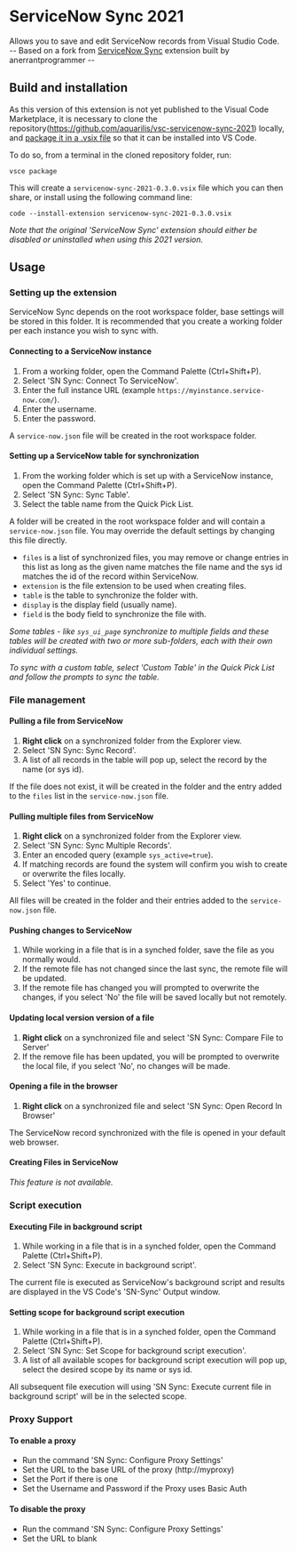 # ServiceNow Sync 2021

Allows you to save and edit ServiceNow records from Visual Studio Code.<br/>-- Based on a fork from [ServiceNow Sync](https://marketplace.visualstudio.com/items?itemName=anerrantprogrammer.servicenow-sync) extension built by anerrantprogrammer -- 

## Build and installation

As this version of this extension is not yet published to the Visual Code Marketplace, it is necessary to clone the repository(https://github.com/aquarilis/vsc-servicenow-sync-2021) locally, and [package it in a .vsix file](https://code.visualstudio.com/api/working-with-extensions/publishing-extension#packaging-extensions) so that it can be installed into VS Code. 

To do so, from a terminal in the cloned repository folder, run:

```vsce package```

This will create a ```servicenow-sync-2021-0.3.0.vsix``` file which you can then share, or install using the following command line:

```code --install-extension servicenow-sync-2021-0.3.0.vsix```

_Note that the original 'ServiceNow Sync' extension should either be disabled or uninstalled when using this 2021 version._

## Usage

### Setting up the extension

ServiceNow Sync depends on the root workspace folder, base settings will be stored in this folder.  It is recommended that you create a working folder per each instance you wish to sync with.

#### Connecting to a ServiceNow instance

1. From a working folder, open the Command Palette (Ctrl+Shift+P).
2. Select 'SN Sync: Connect To ServiceNow'.
3. Enter the full instance URL (example `https://myinstance.service-now.com/`).
4. Enter the username.
5. Enter the password.

A `service-now.json` file will be created in the root workspace folder.

#### Setting up a ServiceNow table for synchronization

1. From the working folder which is set up with a ServiceNow instance, open the Command Palette (Ctrl+Shift+P).
2. Select 'SN Sync: Sync Table'.
3. Select the table name from the Quick Pick List.

A folder will be created in the root workspace folder and will contain a `service-now.json` file.  You may override the default settings by changing this file directly.

- `files` is a list of synchronized files, you may remove or change entries in this list as long as the given name matches the file name and the sys id matches the id of the record within ServiceNow.
- `extension` is the file extension to be used when creating files.
- `table` is the table to synchronize the folder with.
- `display` is the display field (usually name).
- `field` is the body field to synchronize the file with.

*Some tables - like `sys_ui_page` synchronize to multiple fields and these tables will be created with two or more sub-folders, each with their own individual settings.*

*To sync with a custom table, select 'Custom Table' in the Quick Pick List and follow the prompts to sync the table.*

### File management

#### Pulling a file from ServiceNow

1. **Right click** on a synchronized folder from the Explorer view.
2. Select 'SN Sync: Sync Record'.
3. A list of all records in the table will pop up, select the record by the name (or sys id).

If the file does not exist, it will be created in the folder and the entry added to the `files` list in the `service-now.json` file.

#### Pulling multiple files from ServiceNow

1. **Right click** on a synchronized folder from the Explorer view.
2. Select 'SN Sync: Sync Multiple Records'.
3. Enter an encoded query (example `sys_active=true`).
4. If matching records are found the system will confirm you wish to create or overwrite the files locally.
5. Select 'Yes' to continue.

All files will be created in the folder and their entries added to the `service-now.json` file.

#### Pushing changes to ServiceNow

1. While working in a file that is in a synched folder, save the file as you normally would.
2. If the remote file has not changed since the last sync, the remote file will be updated.
3. If the remote file has changed you will prompted to overwrite the changes, if you select 'No' the file will be saved locally but not remotely.

#### Updating local version version of a file

1. **Right click** on a synchronized file and select 'SN Sync: Compare File to Server'
2. If the remove file has been updated, you will be prompted to overwrite the local file, if you select 'No', no changes will be made.

#### Opening a file in the browser

1. **Right click** on a synchronized file and select 'SN Sync: Open Record In Browser'

The ServiceNow record synchronized with the file is opened in your default web browser.

#### Creating Files in ServiceNow

_This feature is not available._

### Script execution
#### Executing File in background script

1. While working in a file that is in a synched folder, open the Command Palette (Ctrl+Shift+P).
2. Select 'SN Sync: Execute in background script'.

The current file is executed as ServiceNow's background script and results are displayed in the VS Code's 'SN-Sync' Output window.

#### Setting scope for background script execution

1. While working in a file that is in a synched folder, open the Command Palette (Ctrl+Shift+P).
2. Select 'SN Sync: Set Scope for background script execution'.
3. A list of all available scopes for background script execution will pop up, select the desired scope by its name or sys id.

All subsequent file execution will using 'SN Sync: Execute current file in background script' will be in the selected scope.

### Proxy Support
#### To enable a proxy
- Run the command 'SN Sync: Configure Proxy Settings'
- Set the URL to the base URL of the proxy (http://myproxy)
- Set the Port if there is one
- Set the Username and Password if the Proxy uses Basic Auth

#### To disable the proxy
- Run the command 'SN Sync: Configure Proxy Settings'
- Set the URL to blank



